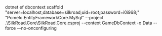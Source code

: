 dotnet ef dbcontext scaffold "server=localhost;database=silkroad;uid=root;password=i0i968;" "Pomelo.EntityFrameworkCore.MySql" --project .\SilkRoad.Core\SilkRoad.Core.csproj --context GameDbContext -o Data --force --no-onconfiguring
